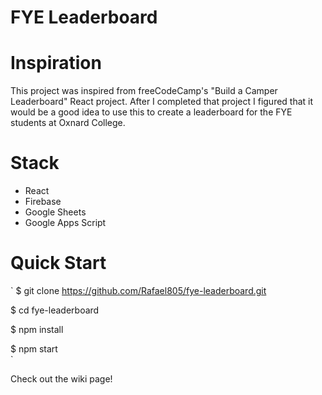 # FYE Leaderboard

# Inspiration

This project was inspired from freeCodeCamp's "Build a Camper Leaderboard" React project. After I completed that project I figured that it would be a good idea to use this to create a leaderboard for the FYE students at Oxnard College.

# Stack

+ React
+ Firebase
+ Google Sheets
+ Google Apps Script

# Quick Start
` 
$ git clone https://github.com/Rafael805/fye-leaderboard.git

$ cd fye-leaderboard    

$ npm install  

$ npm start  
`

Check out the wiki page!
